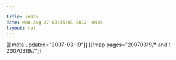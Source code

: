 ```yaml
---

title: index
date: Mon Aug 27 03:35:01 2012 -0400
layout: rut
---
```


[[!meta updated="2007-03-19"]]
[[!map pages="20070319/* and ! 20070319/*/*"]]
